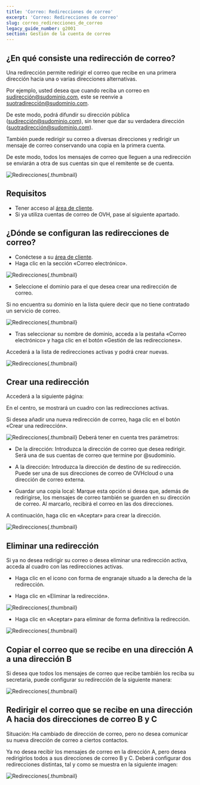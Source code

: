 ```yaml
---
title: 'Correo: Redirecciones de correo'
excerpt: 'Correo: Redirecciones de correo'
slug: correo_redirecciones_de_correo
legacy_guide_number: g2001
section: Gestión de la cuenta de correo
---
```


## ¿En qué consiste una redirección de correo?
Una redirección permite redirigir el correo que recibe en una primera dirección hacia una o varias direcciones alternativas. 

Por ejemplo, usted desea que cuando reciba un correo en sudirección@sudominio.com, este se reenvíe a suotradirección@sudominio.com.

De este modo, podrá difundir su dirección pública (sudirección@sudominio.com), sin tener que dar su verdadera dirección (suotradirección@sudominio.com). 

También puede redirigir su correo a diversas direcciones y redirigir un mensaje de correo conservando una copia en la primera cuenta. 

De este modo, todos los mensajes de correo que lleguen a una redirección se enviarán a otra de sus cuentas sin que el remitente se de cuenta.

![Redirecciones](images/img_3339.jpg){.thumbnail}


## Requisitos

- Tener acceso al [área de cliente](https://ca.ovh.com/auth/?action=gotomanager&from=https://www.ovh.com/world/&ovhSubsidiary=ws). 
- Si ya utiliza cuentas de correo de OVH, pase al siguiente apartado. 


## ¿Dónde se configuran las redirecciones de correo?

- Conéctese a su [área de cliente](https://ca.ovh.com/auth/?action=gotomanager&from=https://www.ovh.com/world/&ovhSubsidiary=ws).
- Haga clic en la sección «Correo electrónico».


![Redirecciones](images/img_3334.jpg){.thumbnail}

- Seleccione el dominio para el que desea crear una redirección de correo. 


Si no encuentra su dominio en la lista quiere decir que no tiene contratado un servicio de correo. 

![Redirecciones](images/img_3332.jpg){.thumbnail}

- Tras seleccionar su nombre de dominio, acceda a la pestaña «Correo electrónico» y haga clic en el botón «Gestión de las redirecciones».


Accederá a la lista de redirecciones activas y podrá crear nuevas.

![Redirecciones](images/img_3333.jpg){.thumbnail}


## Crear una redirección
Accederá a la siguiente página: 

En el centro, se mostrará un cuadro con las redirecciones activas. 

Si desea añadir una nueva redirección de correo, haga clic en el botón «Crear una redirección».

![Redirecciones](images/img_3336.jpg){.thumbnail}
Deberá tener en cuenta tres parámetros: 


- De la dirección: Introduzca la dirección de correo que desea redirigir. Será una de sus cuentas de correo que termine por @sudominio.

- A la dirección: Introduzca la dirección de destino de su redirección. Puede ser una de sus direcciones de correo de OVHcloud o una dirección de correo externa. 

- Guardar una copia local: Marque esta opción si desea que, además de redirigirse, los mensajes de correo también se guarden en su dirección de correo. Al marcarlo, recibirá el correo en las dos direcciones. 


A continuación, haga clic en «Aceptar» para crear la dirección.

![Redirecciones](images/img_3335.jpg){.thumbnail}


## Eliminar una redirección
Si ya no desea redirigir su correo o desea eliminar una redirección activa, acceda al cuadro con las redirecciones activas. 


- Haga clic en el icono con forma de engranaje situado a la derecha de la redirección. 

- Haga clic en «Eliminar la redirección».



![Redirecciones](images/img_3337.jpg){.thumbnail}

- Haga clic en «Aceptar» para eliminar de forma definitiva la redirección.



![Redirecciones](images/img_3338.jpg){.thumbnail}


## Copiar el correo que se recibe en una dirección A a una dirección B
Si desea que todos los mensajes de correo que recibe también los reciba su secretaria, puede configurar su redirección de la siguiente manera:

![Redirecciones](images/img_3340.jpg){.thumbnail}


## Redirigir el correo que se recibe en una dirección A hacia dos direcciones de correo B y C
Situación:
Ha cambiado de dirección de correo, pero no desea comunicar su nueva dirección de correo a ciertos contactos. 

Ya no desea recibir los mensajes de correo en la dirección A, pero desea redirigirlos todos a sus direcciones de correo B y C.
Deberá configurar dos redirecciones distintas, tal y como se muestra en la siguiente imagen:

![Redirecciones](images/img_3341.jpg){.thumbnail}

